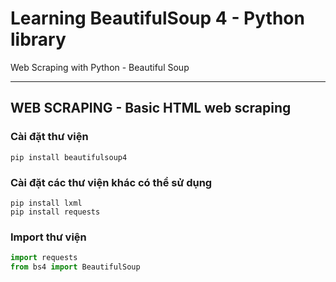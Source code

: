 # Learning BeautifulSoup 4 - Python library

Web Scraping with Python - Beautiful Soup

---

## WEB SCRAPING - Basic HTML web scraping

### Cài đặt thư viện

```console
pip install beautifulsoup4
```

### Cài đặt các thư viện khác có thể sử dụng

```console
pip install lxml
pip install requests 
```

### Import thư viện

```python
import requests
from bs4 import BeautifulSoup
```
